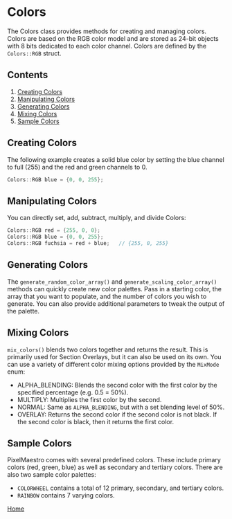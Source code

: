 # Colors
The Colors class provides methods for creating and managing colors. Colors are based on the RGB color model and are stored as 24-bit objects with 8 bits dedicated to each color channel. Colors are defined by the `Colors::RGB` struct.

## Contents
1. [Creating Colors](#creating-colors)
2. [Manipulating Colors](#manipulating-colors)
3. [Generating Colors](#generating-colors)
4. [Mixing Colors](#mixing-colors)
5. [Sample Colors](#sample-colors)

## Creating Colors
The following example creates a solid blue color by setting the blue channel to full (255) and the red and green channels to 0.
```c++
Colors::RGB blue = {0, 0, 255};
```

## Manipulating Colors
You can directly set, add, subtract, multiply, and divide Colors:
```c++
Colors::RGB red = {255, 0, 0};
Colors::RGB blue = {0, 0, 255};
Colors::RGB fuchsia = red + blue;	// {255, 0, 255}
```

## Generating Colors
The `generate_random_color_array()` and `generate_scaling_color_array()` methods can quickly create new color palettes. Pass in a starting color, the array that you want to populate, and the number of colors you wish to generate. You can also provide additional parameters to tweak the output of the palette.

## Mixing Colors
`mix_colors()` blends two colors together and returns the result. This is primarily used for Section Overlays, but it can also be used on its own. You can use a variety of different color mixing options provided by the `MixMode` enum:
* ALPHA_BLENDING: Blends the second color with the first color by the specified percentage (e.g. 0.5 = 50%).
* MULTIPLY: Multiplies the first color by the second.
* NORMAL: Same as `ALPHA_BLENDING`, but with a set blending level of 50%.
* OVERLAY: Returns the second color if the second color is not black. If the second color is black, then it returns the first color.

## Sample Colors
PixelMaestro comes with several predefined colors. These include primary colors (red, green, blue) as well as secondary and tertiary colors.
There are also two sample color palettes:
* `COLORWHEEL` contains a total of 12 primary, secondary, and tertiary colors.
* `RAINBOW` contains 7 varying colors.

[Home](README.md)
